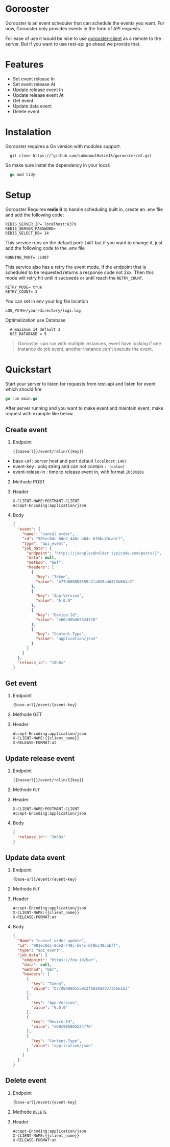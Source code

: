 # Gorooster

Gorooster is an event scheduler that can schedule the events you want.
For now, Gorooster only provides events in the form of API requests.

For ease of use it would be nice to use [gorooster-client](https://"github.com/LukmanulHakim18/gorooster/v2.git) as a remote to the server. But if you want to use rest-api go ahead we provide that.

# Features

- Set event release In
- Set event release At
- Update release event In
- Update release event At
- Get event
- Update data event
- Delete event

# Instalation

Gorooster requires a Go version with modules support.

```
  git clone https://"github.com/LukmanulHakim18/gorooster/v2.git
```

So make sure instal the dependency in your local:

```go
  go mod tidy
```

# Setup

Gorooster Requires **redis 6** to handle scheduling built in, create an .env file and add the following code:

```env
REDIS_SERVER_IP= localhost:6379
REDIS_SERVER_PASSWORD=
REDIS_SELECT_DB= 14
```

This service runs on the default port: `1407` but if you want to change it, just add the following code to the .env file

```
RUNNING_PORT= :1407
```

This service also has a retry fire event mode, if the endpoint that is scheduled to be requested returns a response code not 2xx. Then this mode will retry hit until it succeeds or until reach the `RETRY_COUNT`.

```env
RETRY_MODE= true
RETRY_COUNT= 3
```

You can set in env your log file location

```.env
LOG_PATH=/your/directory/logs.log
```

Optimalization use Database

```.env
  # maximum 14 default 3
  USE_DATABASE = 5
```

> Gorooster can run with multiple instances, event have locking if one instance do job event, another instance can't execute the event.

# Quickstart

Start your server to listen for requests from rest-api and listen for event which should fire

```go
go run main.go
```

After server running and you want to make event and maintain event, make request with example like below

## Create event

1. Endpoint
   ```
   {{baseurl}}/event/relin/{{key}}
   ```

- base-url : server host and port default `localhost:1407`
- event-key : uniq string and can not contain `: (colon)`
- event-relese-in : time to release event in, with format `1h30m20s`

2. Methode POST
3. Header

   ```
   X-CLIENT-NAME:POSTMANT-CLIENT
   Accept-Encoding:application/json
   ```

4. Body
   ```json
   {
     "event": {
       "name": "cancel order",
       "id": "901ec8dc-8de2-448c-b64c-6f0bc49cabff",
       "type": "api_event",
       "job_data": {
         "endpoint": "https://jsonplaceholder.typicode.com/posts/1",
         "data": null,
         "method": "GET",
         "headers": [
           {
             "key": "Token",
             "value": "b77d808805559c2fa028add373b661a3"
           },
           {
             "key": "App-Version",
             "value": "6.0.0"
           },
           {
             "key": "Device-Id",
             "value": "e60c90b865524f76"
           },
           {
             "key": "Content-Type",
             "value": "application/json"
           }
         ]
       }
     },
     "release_in": "10h0s"
   }
   ```

## Get event

1. Endpoint

   ```
   {base-url}/event/{event-key}
   ```

2. Methode GET
3. Header

   ```
   Accept-Encoding:application/json
   X-CLIENT-NAME:{{client_name}}
   X-RELEASE-FORMAT:at
   ```

## Update release event

1. Endpoint

   ```
   {{baseurl}}/event/relin/{{key}}
   ```

2. Methode `PUT`
3. Header

   ```
   X-CLIENT-NAME:POSTMANT-CLIENT
   Accept-Encoding:application/json
   ```

4. Body
   ```json
   {
     "release_in": "3m50s"
   }
   ```

## Update data event

1. Endpoint

   ```
   {base-url}/event/{event-key}
   ```

2. Methode `PUT`
3. Header

   ```
   Accept-Encoding:application/json
   X-CLIENT-NAME:{{client_name}}
   X-RELEASE-FORMAT:at
   ```

4. Body
   ```json
   {
     "Name": "cancel_order_update",
     "id": "901ec8dc-8de2-448c-b64c-6f0bc49cabff",
     "type": "api_event",
     "job_data": {
       "endpoint": "https://foo.id/bar",
       "data": null,
       "method": "GET",
       "headers": [
         {
           "key": "Token",
           "value": "b77d808805559c2fa028add373b661a3"
         },
         {
           "key": "App-Version",
           "value": "6.0.0"
         },
         {
           "key": "Device-Id",
           "value": "e60c90b865524f76"
         },
         {
           "key": "Content-Type",
           "value": "application/json"
         }
       ]
     }
   }
   ```

## Delete event

1. Endpoint
   ```
   {base-url}/event/{event-key}
   ```
2. Methode `DELETE`
3. Header

   ```
   Accept-Encoding:application/json
   X-CLIENT-NAME:{{client_name}}
   X-RELEASE-FORMAT:at
   ```
